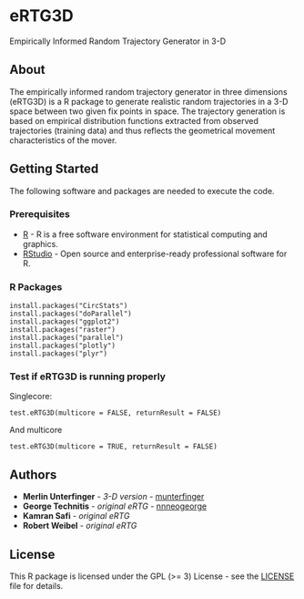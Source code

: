 # eRTG3D

Empirically Informed Random Trajectory Generator in 3-D

## About

The empirically informed random trajectory generator in three dimensions (eRTG3D) is a R package to generate realistic random trajectories in a 3-D space
between two given fix points in space. The trajectory generation is based on
empirical distribution functions extracted from observed trajectories (training data)
and thus reflects the geometrical movement characteristics of the mover.

## Getting Started

The following software and packages are needed to execute the code.

### Prerequisites

* [R](https://www.r-project.org/) - R is a free software environment for statistical computing and graphics.
* [RStudio](https://www.rstudio.com/) - Open source and enterprise-ready professional software for R.

### R Packages

```
install.packages("CircStats")
install.packages("doParallel")
install.packages("ggplot2")
install.packages("raster")
install.packages("parallel")
install.packages("plotly")
install.packages("plyr")
```

### Test if eRTG3D is running properly

Singlecore:
```
test.eRTG3D(multicore = FALSE, returnResult = FALSE)
```

And multicore
```
test.eRTG3D(multicore = TRUE, returnResult = FALSE)
```

## Authors

* **Merlin Unterfinger** - *3-D version* - [munterfinger](https://github.com/munterfinger)
* **George Technitis** - *original eRTG* - [nnneogeorge](https://github.com/nnneogeorge)
* **Kamran Safi** - *original eRTG*
* **Robert Weibel** - *original eRTG*

## License

This R package is licensed under the GPL (>= 3) License - see the [LICENSE](LICENSE) file for details.
